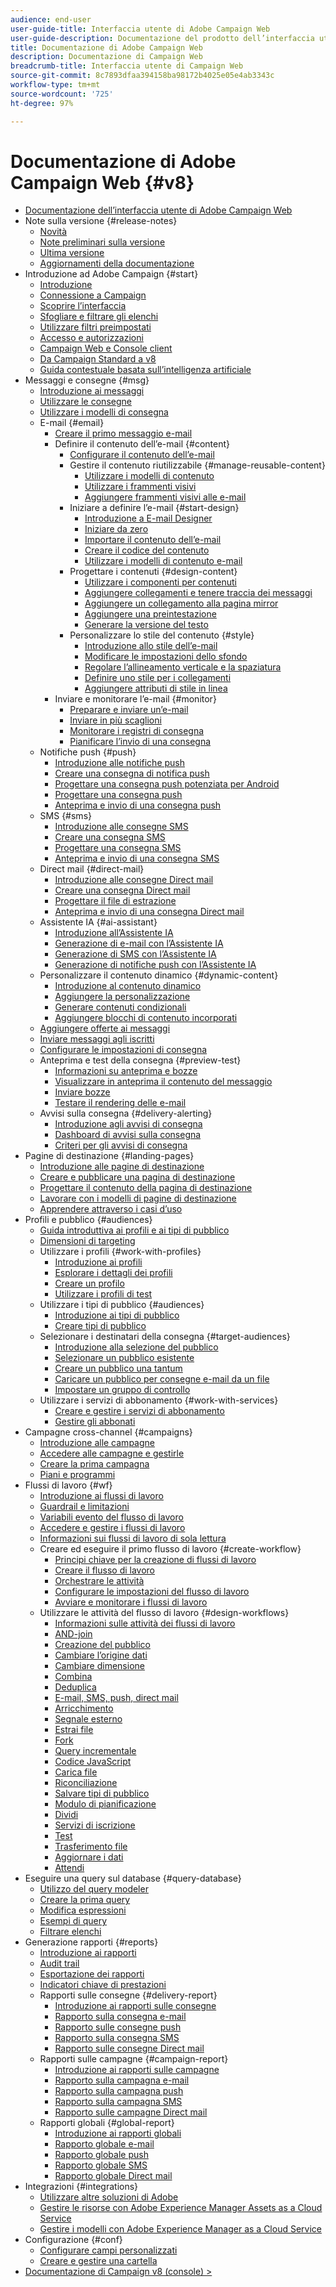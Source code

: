 ```yaml
---
audience: end-user
user-guide-title: Interfaccia utente di Adobe Campaign Web
user-guide-description: Documentazione del prodotto dell’interfaccia utente di Adobe Campaign Web.
title: Documentazione di Adobe Campaign Web
description: Documentazione di Campaign Web
breadcrumb-title: Interfaccia utente di Campaign Web
source-git-commit: 8c7893dfaa394158ba98172b4025e05e4ab3343c
workflow-type: tm+mt
source-wordcount: '725'
ht-degree: 97%

---
```



# Documentazione di Adobe Campaign Web {#v8}

+ [Documentazione dell’interfaccia utente di Adobe Campaign Web](campaign-web-home.md)
+ Note sulla versione {#release-notes}
   + [Novità](rn/whats-new.md)
   + [Note preliminari sulla versione](rn/e-release-notes.md)
   + [Ultima versione](rn/release-notes.md)
   + [Aggiornamenti della documentazione](rn/documentation-updates.md)
+ Introduzione ad Adobe Campaign {#start}
   + [Introduzione](get-started/get-started.md)
   + [Connessione a Campaign](get-started/connect-to-campaign.md)
   + [Scoprire l’interfaccia](get-started/user-interface.md)
   + [Sfogliare e filtrare gli elenchi](get-started/list-filters.md)
   + [Utilizzare filtri preimpostati](get-started/predefined-filters.md)
   + [Accesso e autorizzazioni](get-started/permissions.md)
   + [Campaign Web e Console client](get-started/capability-matrix.md)
   + [Da Campaign Standard a v8](rn/acs-migration.md)
   + [Guida contestuale basata sull’intelligenza artificiale](get-started/using-ai.md)
+ Messaggi e consegne {#msg}
   + [Introduzione ai messaggi](msg/gs-messages.md)
   + [Utilizzare le consegne](msg/gs-deliveries.md)
   + [Utilizzare i modelli di consegna](msg/delivery-template.md)
   + E-mail {#email}
      + [Creare il primo messaggio e-mail](email/create-email.md)
      + Definire il contenuto dell’e-mail {#content}
         + [Configurare il contenuto dell’e-mail](email/edit-content.md)
         + Gestire il contenuto riutilizzabile {#manage-reusable-content}
            + [Utilizzare i modelli di contenuto](email/create-email-templates.md)
            + [Utilizzare i frammenti visivi](email/fragments.md)
            + [Aggiungere frammenti visivi alle e-mail](email/use-visual-fragments.md)
         + Iniziare a definire l’e-mail {#start-design}
            + [Introduzione a E-mail Designer](email/get-started-email-designer.md)
            + [Iniziare da zero](email/create-email-content.md)
            + [Importare il contenuto dell’e-mail](email/existing-content.md)
            + [Creare il codice del contenuto](email/code-content.md)
            + [Utilizzare i modelli di contenuto e-mail](email/use-email-templates.md)
         + Progettare i contenuti {#design-content}
            + [Utilizzare i componenti per contenuti](email/content-components.md)
            + [Aggiungere collegamenti e tenere traccia dei messaggi](email/message-tracking.md)
            + [Aggiungere un collegamento alla pagina mirror](email/mirror-page.md)
            + [Aggiungere una preintestazione](email/preheader.md)
            + [Generare la versione del testo](email/text-version-email.md)
         + Personalizzare lo stile del contenuto {#style}
            + [Introduzione allo stile dell’e-mail](email/get-started-email-style.md)
            + [Modificare le impostazioni dello sfondo](email/backgrounds.md)
            + [Regolare l’allineamento verticale e la spaziatura](email/alignment-and-padding.md)
            + [Definire uno stile per i collegamenti](email/styling-links.md)
            + [Aggiungere attributi di stile in linea](email/inline-styling.md)
      + Inviare e monitorare l’e-mail {#monitor}
         + [Preparare e inviare un’e-mail](monitor/prepare-send.md)
         + [Inviare in più scaglioni](advanced-settings/send-using-waves.md)
         + [Monitorare i registri di consegna](monitor/delivery-logs.md)
         + [Pianificare l’invio di una consegna](monitor/schedule-sending.md)
   + Notifiche push {#push}
      + [Introduzione alle notifiche push](push/gs-push.md)
      + [Creare una consegna di notifica push](push/create-push.md)
      + [Progettare una consegna push potenziata per Android](push/rich-push.md)
      + [Progettare una consegna push](push/content-push.md)
      + [Anteprima e invio di una consegna push](push/send-push.md)
   + SMS {#sms}
      + [Introduzione alle consegne SMS](sms/gs-sms.md)
      + [Creare una consegna SMS](sms/create-sms.md)
      + [Progettare una consegna SMS](sms/content-sms.md)
      + [Anteprima e invio di una consegna SMS](sms/send-sms.md)
   + Direct mail {#direct-mail}
      + [Introduzione alle consegne Direct mail](direct-mail/gs-direct-mail.md)
      + [Creare una consegna Direct mail](direct-mail/create-direct-mail.md)
      + [Progettare il file di estrazione](direct-mail/content-direct-mail.md)
      + [Anteprima e invio di una consegna Direct mail](direct-mail/send-direct-mail.md)
   + Assistente IA {#ai-assistant}
      + [Introduzione all’Assistente IA](email/generative-gs.md)
      + [Generazione di e-mail con l’Assistente IA](email/generative-content.md)
      + [Generazione di SMS con l’Assistente IA](email/generative-sms.md)
      + [Generazione di notifiche push con l’Assistente IA](email/generative-push.md)
   + Personalizzare il contenuto dinamico {#dynamic-content}
      + [Introduzione al contenuto dinamico](personalization/gs-personalization.md)
      + [Aggiungere la personalizzazione](personalization/personalize.md)
      + [Generare contenuti condizionali](personalization/conditions.md)
      + [Aggiungere blocchi di contenuto incorporati](personalization/content-blocks.md)
   + [Aggiungere offerte ai messaggi](msg/offers.md)
   + [Inviare messaggi agli iscritti](msg/send-to-subscribers.md)
   + [Configurare le impostazioni di consegna](advanced-settings/delivery-settings.md)
   + Anteprima e test della consegna {#preview-test}
      + [Informazioni su anteprima e bozze](preview-test/preview-test.md)
      + [Visualizzare in anteprima il contenuto del messaggio](preview-test/preview-content.md)
      + [Inviare bozze](preview-test/test-deliveries.md)
      + [Testare il rendering delle e-mail](preview-test/email-rendering.md)
   + Avvisi sulla consegna {#delivery-alerting}
      + [Introduzione agli avvisi di consegna](msg/delivery-alerting.md)
      + [Dashboard di avvisi sulla consegna](msg/delivery-alerting-dashboards.md)
      + [Criteri per gli avvisi di consegna](msg/delivery-alerting-criteria.md)
+ Pagine di destinazione {#landing-pages}
   + [Introduzione alle pagine di destinazione](landing-pages/get-started-lp.md)
   + [Creare e pubblicare una pagina di destinazione](landing-pages/create-lp.md)
   + [Progettare il contenuto della pagina di destinazione](landing-pages/lp-content.md)
   + [Lavorare con i modelli di pagine di destinazione](landing-pages/lp-templates.md)
   + [Apprendere attraverso i casi d’uso](landing-pages/lp-use-cases.md)
+ Profili e pubblico {#audiences}
   + [Guida introduttiva ai profili e ai tipi di pubblico](audience/gs-audiences-recipients.md)
   + [Dimensioni di targeting](audience/targeting-dimensions.md)
   + Utilizzare i profili {#work-with-profiles}
      + [Introduzione ai profili](audience/about-recipients.md)
      + [Esplorare i dettagli dei profili](audience/profile-view.md)
      + [Creare un profilo](audience/create-profile.md)
      + [Utilizzare i profili di test](audience/test-profiles.md)
   + Utilizzare i tipi di pubblico {#audiences}
      + [Introduzione ai tipi di pubblico](audience/manage-audience.md)
      + [Creare tipi di pubblico](audience/create-audience.md)
   + Selezionare i destinatari della consegna {#target-audiences}
      + [Introduzione alla selezione del pubblico](audience/delivery-recipients.md)
      + [Selezionare un pubblico esistente](audience/add-audience.md)
      + [Creare un pubblico una tantum](audience/one-time-audience.md)
      + [Caricare un pubblico per consegne e-mail da un file](audience/file-audience.md)
      + [Impostare un gruppo di controllo](audience/control-group.md)
   + Utilizzare i servizi di abbonamento {#work-with-services}
      + [Creare e gestire i servizi di abbonamento](audience/manage-services.md)
      + [Gestire gli abbonati](audience/manage-subscribers.md)
+ Campagne cross-channel {#campaigns}
   + [Introduzione alle campagne](campaigns/gs-campaigns.md)
   + [Accedere alle campagne e gestirle](campaigns/manage-campaigns.md)
   + [Creare la prima campagna](campaigns/create-campaigns.md)
   + [Piani e programmi](administration/plans-programs.md)
+ Flussi di lavoro {#wf}
   + [Introduzione ai flussi di lavoro](workflows/gs-workflows.md)
   + [Guardrail e limitazioni](get-started/guardrails.md)
   + [Variabili evento del flusso di lavoro](workflows/event-variables.md)
   + [Accedere e gestire i flussi di lavoro](workflows/access-monitor.md)
   + [Informazioni sui flussi di lavoro di sola lettura](workflows/readonly-workflows.md)
   + Creare ed eseguire il primo flusso di lavoro {#create-workflow}
      + [Principi chiave per la creazione di flussi di lavoro](workflows/gs-workflow-creation.md)
      + [Creare il flusso di lavoro](workflows/create-workflow.md)
      + [Orchestrare le attività](workflows/orchestrate-activities.md)
      + [Configurare le impostazioni del flusso di lavoro](workflows/workflow-settings.md)
      + [Avviare e monitorare i flussi di lavoro](workflows/start-monitor-workflows.md)
   + Utilizzare le attività del flusso di lavoro {#design-workflows}
      + [Informazioni sulle attività dei flussi di lavoro](workflows/activities/about-activities.md)
      + [AND-join](workflows/activities/and-join.md)
      + [Creazione del pubblico](workflows/activities/build-audience.md)
      + [Cambiare l’origine dati](workflows/activities/change-data-source.md)
      + [Cambiare dimensione](workflows/activities/change-dimension.md)
      + [Combina](workflows/activities/combine.md)
      + [Deduplica](workflows/activities/deduplication.md)
      + [E-mail, SMS, push, direct mail](workflows/activities/channels.md)
      + [Arricchimento](workflows/activities/enrichment.md)
      + [Segnale esterno](workflows/activities/external-signal.md)
      + [Estrai file](workflows/activities/extract-file.md)
      + [Fork](workflows/activities/fork.md)
      + [Query incrementale](workflows/activities/incremental-query.md)
      + [Codice JavaScript](workflows/activities/javascript-code.md)
      + [Carica file](workflows/activities/load-file.md)
      + [Riconciliazione](workflows/activities/reconciliation.md)
      + [Salvare tipi di pubblico](workflows/activities/save-audience.md)
      + [Modulo di pianificazione](workflows/activities/scheduler.md)
      + [Dividi](workflows/activities/split.md)
      + [Servizi di iscrizione](workflows/activities/subscription-services.md)
      + [Test](workflows/activities/test.md)
      + [Trasferimento file](workflows/activities/transfer-file.md)
      + [Aggiornare i dati](workflows/activities/update-data.md)
      + [Attendi](workflows/activities/wait.md)
+ Eseguire una query sul database {#query-database}
   + [Utilizzo del query modeler](query/query-modeler-overview.md)
   + [Creare la prima query](query/build-query.md)
   + [Modifica espressioni](query/expression-editor.md)
   + [Esempi di query](query/query-samples.md)
   + [Filtrare elenchi](query/filter.md)
+ Generazione rapporti {#reports}
   + [Introduzione ai rapporti](reporting/gs-reports.md)
   + [Audit trail](reporting/audit-trail.md)
   + [Esportazione dei rapporti](reporting/export-reports.md)
   + [Indicatori chiave di prestazioni](reporting/kpis.md)
   + Rapporti sulle consegne {#delivery-report}
      + [Introduzione ai rapporti sulle consegne](reporting/delivery-reports.md)
      + [Rapporto sulla consegna e-mail](reporting/email-report.md)
      + [Rapporto sulle consegne push](reporting/push-report.md)
      + [Rapporto sulla consegna SMS](reporting/sms-report.md)
      + [Rapporto sulle consegne Direct mail](reporting/direct-mail.md)
   + Rapporti sulle campagne {#campaign-report}
      + [Introduzione ai rapporti sulle campagne](reporting/campaign-reports.md)
      + [Rapporto sulla campagna e-mail](reporting/campaign-reports-email.md)
      + [Rapporto sulla campagna push](reporting/campaign-reports-push.md)
      + [Rapporto sulla campagna SMS](reporting/campaign-reports-sms.md)
      + [Rapporto sulle campagne Direct mail](reporting/campaign-reports-direct-mail.md)
   + Rapporti globali {#global-report}
      + [Introduzione ai rapporti globali](reporting/global-reports.md)
      + [Rapporto globale e-mail](reporting/global-report-email.md)
      + [Rapporto globale push](reporting/global-report-push.md)
      + [Rapporto globale SMS](reporting/global-report-sms.md)
      + [Rapporto globale Direct mail](reporting/global-report-direct.md)
+ Integrazioni {#integrations}
   + [Utilizzare altre soluzioni di Adobe](integrations/integration.md)
   + [Gestire le risorse con Adobe Experience Manager Assets as a Cloud Service](integrations/aem-assets.md)
   + [Gestire i modelli con Adobe Experience Manager as a Cloud Service](integrations/aem-content.md)
+ Configurazione {#conf}
   + [Configurare campi personalizzati](administration/custom-fields.md)
   + [Creare e gestire una cartella](administration/create-manage-folder.md)
+ [Documentazione di Campaign v8 (console) >](https://experienceleague.adobe.com/it/docs/campaign/campaign-v8/campaign-home)
